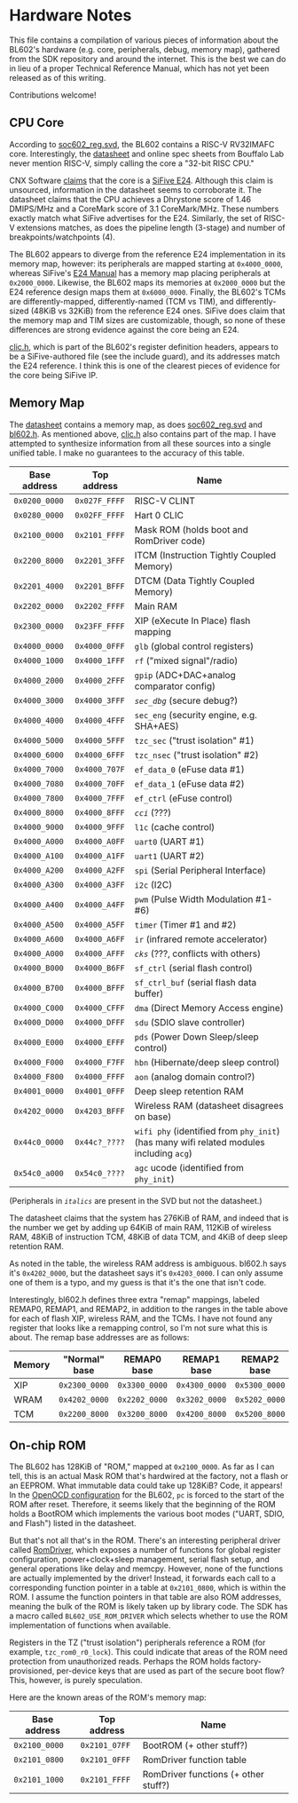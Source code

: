 Hardware Notes
==============

This file contains a compilation of various pieces of information about the
BL602's hardware (e.g. core, peripherals, debug, memory map), gathered from
the SDK repository and around the internet. This is the best we can do in lieu
of a proper Technical Reference Manual, which has not yet been released as of
this writing.

Contributions welcome!

CPU Core
--------
According to [soc602_reg.svd][2], the BL602 contains a RISC-V RV32IMAFC core.
Interestingly, the [datasheet][1] and online spec sheets from Bouffalo Lab
never mention RISC-V, simply calling the core a "32-bit RISC CPU."

CNX Software [claims][5] that the core is a [SiFive E24][6]. Although this
claim is unsourced, information in the datasheet seems to corroborate it. The
datasheet claims that the CPU achieves a Dhrystone score of 1.46 DMIPS/MHz and
a CoreMark score of 3.1 CoreMark/MHz. These numbers exactly match what SiFive
advertises for the E24. Similarly, the set of RISC-V extensions matches, as
does the pipeline length (3-stage) and number of breakpoints/watchpoints (4).

The BL602 appears to diverge from the reference E24 implementation in its
memory map, however: its peripherals are mapped starting at `0x4000_0000`,
whereas SiFive's [E24 Manual][7] has a memory map placing peripherals at
`0x2000_0000`. Likewise, the BL602 maps its memories at `0x2000_0000` but the
E24 reference design maps them at `0x6000_0000`. Finally, the BL602's TCMs are
differently-mapped, differently-named (TCM vs TIM), and differently-sized
(48KiB vs 32KiB) from the reference E24 ones. SiFive does claim that the memory
map and TIM sizes are customizable, though, so none of these differences are
strong evidence against the core being an E24.

[clic.h][4], which is part of the BL602's register definition headers, appears
to be a SiFive-authored file (see the include guard), and its addresses match
the E24 reference. I think this is one of the clearest pieces of evidence for
the core being SiFive IP.

Memory Map
----------
The [datasheet][1] contains a memory map, as does [soc602_reg.svd][2] and
[bl602.h][3]. As mentioned above, [clic.h][4] also contains part of the map. I
have attempted to synthesize information from all these sources into a single
unified table. I make no guarantees to the accuracy of this table.

| Base address  | Top address   |  Name                                      |
|---------------|---------------|--------------------------------------------|
| `0x0200_0000` | `0x027F_FFFF` |  RISC-V CLINT                              |
| `0x0280_0000` | `0x02FF_FFFF` |  Hart 0 CLIC                               |
| `0x2100_0000` | `0x2101_FFFF` |  Mask ROM (holds boot and RomDriver code)  |
| `0x2200_8000` | `0x2201_3FFF` |  ITCM (Instruction Tightly Coupled Memory) |
| `0x2201_4000` | `0x2201_BFFF` |  DTCM (Data Tightly Coupled Memory)        |
| `0x2202_0000` | `0x2202_FFFF` |  Main RAM                                  |
| `0x2300_0000` | `0x23FF_FFFF` |  XIP (eXecute In Place) flash mapping      |
| `0x4000_0000` | `0x4000_0FFF` |  `glb` (global control registers)          |
| `0x4000_1000` | `0x4000_1FFF` |  `rf` ("mixed signal"/radio)               |
| `0x4000_2000` | `0x4000_2FFF` |  `gpip` (ADC+DAC+analog comparator config) |
| `0x4000_3000` | `0x4000_3FFF` |  *`sec_dbg`* (secure debug?)               |
| `0x4000_4000` | `0x4000_4FFF` |  `sec_eng` (security engine, e.g. SHA+AES) |
| `0x4000_5000` | `0x4000_5FFF` |  `tzc_sec` ("trust isolation" #1)          |
| `0x4000_6000` | `0x4000_6FFF` |  `tzc_nsec` ("trust isolation" #2)         |
| `0x4000_7000` | `0x4000_707F` |  `ef_data_0` (eFuse data #1)               |
| `0x4000_7080` | `0x4000_70FF` |  `ef_data_1` (eFuse data #2)               |
| `0x4000_7800` | `0x4000_7FFF` |  `ef_ctrl` (eFuse control)                 |
| `0x4000_8000` | `0x4000_8FFF` |  *`cci`* (???)                             |
| `0x4000_9000` | `0x4000_9FFF` |  `l1c` (cache control)                     |
| `0x4000_A000` | `0x4000_A0FF` |  `uart0` (UART #1)                         |
| `0x4000_A100` | `0x4000_A1FF` |  `uart1` (UART #2)                         |
| `0x4000_A200` | `0x4000_A2FF` |  `spi` (Serial Peripheral Interface)       |
| `0x4000_A300` | `0x4000_A3FF` |  `i2c` (I2C)                               |
| `0x4000_A400` | `0x4000_A4FF` |  `pwm` (Pulse Width Modulation #1-#6)      |
| `0x4000_A500` | `0x4000_A5FF` |  `timer` (Timer #1 and #2)                 |
| `0x4000_A600` | `0x4000_A6FF` |  `ir` (infrared remote accelerator)        |
| `0x4000_A000` | `0x4000_AFFF` |  *`cks`* (???, conflicts with others)      |
| `0x4000_B000` | `0x4000_B6FF` |  `sf_ctrl` (serial flash control)          |
| `0x4000_B700` | `0x4000_BFFF` |  `sf_ctrl_buf` (serial flash data buffer)  |
| `0x4000_C000` | `0x4000_CFFF` |  `dma` (Direct Memory Access engine)       |
| `0x4000_D000` | `0x4000_DFFF` |  `sdu` (SDIO slave controller)             |
| `0x4000_E000` | `0x4000_EFFF` |  `pds` (Power Down Sleep/sleep control)    |
| `0x4000_F000` | `0x4000_F7FF` |  `hbn` (Hibernate/deep sleep control)      |
| `0x4000_F800` | `0x4000_FFFF` |  `aon` (analog domain control?)            |
| `0x4001_0000` | `0x4001_0FFF` |  Deep sleep retention RAM                  |
| `0x4202_0000` | `0x4203_BFFF` |  Wireless RAM (datasheet disagrees on base)|
| `0x44c0_0000` | `0x44c?_????` |  `wifi phy` (identified from `phy_init`) (has many wifi related modules including `acg`)      |
| `0x54c0_a000` | `0x54c0_????` |  `agc` ucode (identified from `phy_init`)  |


(Peripherals in *`italics`* are present in the SVD but not the datasheet.)

The datasheet claims that the system has 276KiB of RAM, and indeed that is the
number we get by adding up 64KiB of main RAM, 112KiB of wireless RAM, 48KiB of
instruction TCM, 48KiB of data TCM, and 4KiB of deep sleep retention RAM.

As noted in the table, the wireless RAM address is ambiguous. bl602.h says it's
`0x4202_0000`, but the datasheet says it's `0x4203_0000`. I can only assume one
of them is a typo, and my guess is that it's the one that isn't code.

Interestingly, bl602.h defines three extra "remap" mappings, labeled REMAP0,
REMAP1, and REMAP2, in addition to the ranges in the table above for each of
flash XIP, wireless RAM, and the TCMs. I have not found any register that looks
like a remapping control, so I'm not sure what this is about. The remap base
addresses are as follows:

| Memory | "Normal" base | REMAP0 base   | REMAP1 base   | REMAP2 base   |
|--------|---------------|---------------|---------------|---------------|
| XIP    | `0x2300_0000` | `0x3300_0000` | `0x4300_0000` | `0x5300_0000` |
| WRAM   | `0x4202_0000` | `0x2202_0000` | `0x3202_0000` | `0x5202_0000` |
| TCM    | `0x2200_8000` | `0x3200_8000` | `0x4200_8000` | `0x5200_8000` |

On-chip ROM
-----------
The BL602 has 128KiB of "ROM," mapped at `0x2100_0000`. As far as I can tell,
this is an actual Mask ROM that's hardwired at the factory, not a flash or an
EEPROM. What immutable data could take up 128KiB? Code, it appears! In the
[OpenOCD configuration][8] for the BL602, `pc` is forced to the start of the
ROM after reset. Therefore, it seems likely that the beginning of the ROM holds
a BootROM which implements the various boot modes ("UART, SDIO, and Flash")
listed in the datasheet.

But that's not all that's in the ROM. There's an interesting peripheral driver
called [RomDriver][9], which exposes a number of functions for global register
configuration, power+clock+sleep management, serial flash setup, and general
operations like delay and memcpy. However, none of the functions are actually
implemented by the driver! Instead, it forwards each call to a corresponding
function pointer in a table at `0x2101_0800`, which is within the ROM. I assume
the function pointers in that table are also ROM addresses, meaning the bulk
of the ROM is likely taken up by library code. The SDK has a macro called
`BL602_USE_ROM_DRIVER` which selects whether to use the ROM implementation of
functions when available.

Registers in the TZ ("trust isolation") peripherals reference a ROM (for
example, `tzc_rom0_r0_lock`). This could indicate that areas of the ROM need
protection from unauthorized reads. Perhaps the ROM holds factory-provisioned,
per-device keys that are used as part of the secure boot flow? This, however,
is purely speculation.

Here are the known areas of the ROM's memory map:

| Base address  | Top address   |  Name                                      |
|---------------|---------------|--------------------------------------------|
| `0x2100_0000` | `0x2101_07FF` |  BootROM (+ other stuff?)                  |
| `0x2101_0800` | `0x2101_0FFF` |  RomDriver function table                  |
| `0x2101_1000` | `0x2101_FFFF` |  RomDriver functions (+ other stuff?)      |

[1]: ../mirrored/BL602_BL604_DS_Datasheet.pdf
[2]: https://github.com/pine64/bl_iot_sdk/tree/master/components/bl602/bl602_std/bl602_std/Device/Bouffalo/BL602/Peripherals/soc602_reg.svd
[3]: https://github.com/pine64/bl_iot_sdk/tree/master/components/bl602/bl602_std/bl602_std/Device/Bouffalo/BL602/Peripherals/bl602.svd
[4]: https://github.com/pine64/bl_iot_sdk/tree/master/components/bl602/bl602_std/bl602_std/RISCV/Core/Include/clic.h
[5]: https://www.cnx-software.com/2020/10/24/bl602-bl604-risc-v-wifi-bluetooth-5-0-le-soc-will-sell-at-esp8266-price-point/#comment-576285
[6]: https://www.sifive.com/cores/e24
[7]: https://sifive.cdn.prismic.io/sifive/dffb6a15-80b3-42cb-99e1-23ce6fd1d052_sifive_E24_rtl_full_20G1.03.00_manual.pdf
[8]: https://github.com/pine64/bl_iot_sdk/tree/master/tools/debug/tgt_602.cfg
[9]: https://github.com/pine64/bl_iot_sdk/tree/master/components/bl602/bl602_std/bl602_std/StdDriver/Inc/bl602_romdriver.h
